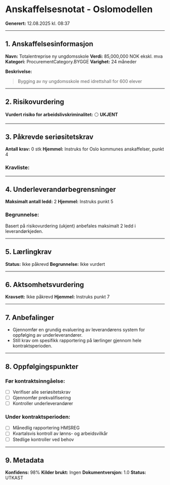 # Anskaffelsesnotat - Oslomodellen

**Generert:** 12.08.2025 kl. 08:37

---

## 1. Anskaffelsesinformasjon

**Navn:** Totalentreprise ny ungdomsskole
**Verdi:** 85,000,000 NOK ekskl. mva
**Kategori:** ProcurementCategory.BYGGE
**Varighet:** 24 måneder

**Beskrivelse:**
> Bygging av ny ungdomsskole med idrettshall for 600 elever

---

## 2. Risikovurdering

**Vurdert risiko for arbeidslivskriminalitet:** ⚪ **UKJENT**

---

## 3. Påkrevde seriøsitetskrav

**Antall krav:** 0 stk
**Hjemmel:** Instruks for Oslo kommunes anskaffelser, punkt 4

### Kravliste:

---

## 4. Underleverandørbegrensninger

**Maksimalt antall ledd:** 2
**Hjemmel:** Instruks punkt 5

### Begrunnelse:
Basert på risikovurdering (ukjent) anbefales maksimalt 2 ledd i leverandørkjeden.

---

## 5. Lærlingkrav

**Status:** Ikke påkrevd
**Begrunnelse:** Ikke vurdert

---

## 6. Aktsomhetsvurdering

**Kravsett:** Ikke påkrevd
**Hjemmel:** Instruks punkt 7

---

## 7. Anbefalinger

- Gjennomfør en grundig evaluering av leverandørens system for oppfølging av underleverandører.
- Still krav om spesifikk rapportering på lærlinger gjennom hele kontraktsperioden.

---

## 8. Oppfølgingspunkter

### Før kontraktsinngåelse:
- [ ] Verifiser alle seriøsitetskrav
- [ ] Gjennomfør prekvalifisering
- [ ] Kontroller underleverandører

### Under kontraktsperioden:
- [ ] Månedlig rapportering HMSREG
- [ ] Kvartalsvis kontroll av lønns- og arbeidsvilkår
- [ ] Stedlige kontroller ved behov

---

## 9. Metadata

**Konfidens:** 98%
**Kilder brukt:** Ingen
**Dokumentversjon:** 1.0
**Status:** UTKAST
